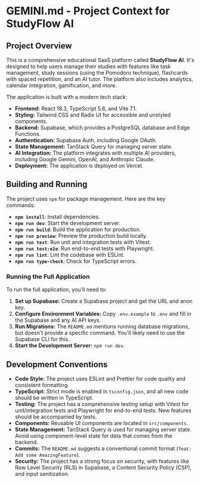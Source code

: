 # GEMINI.md - Project Context for StudyFlow AI

## Project Overview

This is a comprehensive educational SaaS platform called **StudyFlow AI**. It's designed to help users manage their studies with features like task management, study sessions (using the Pomodoro technique), flashcards with spaced repetition, and an AI tutor. The platform also includes analytics, calendar integration, gamification, and more.

The application is built with a modern tech stack:

*   **Frontend:** React 18.3, TypeScript 5.6, and Vite 7.1.
*   **Styling:** Tailwind CSS and Radix UI for accessible and unstyled components.
*   **Backend:** Supabase, which provides a PostgreSQL database and Edge Functions.
*   **Authentication:** Supabase Auth, including Google OAuth.
*   **State Management:** TanStack Query for managing server state.
*   **AI Integration:** The platform integrates with multiple AI providers, including Google Gemini, OpenAI, and Anthropic Claude.
*   **Deployment:** The application is deployed on Vercel.

## Building and Running

The project uses `npm` for package management. Here are the key commands:

*   **`npm install`**: Install dependencies.
*   **`npm run dev`**: Start the development server.
*   **`npm run build`**: Build the application for production.
*   **`npm run preview`**: Preview the production build locally.
*   **`npm run test`**: Run unit and integration tests with Vitest.
*   **`npm run test:e2e`**: Run end-to-end tests with Playwright.
*   **`npm run lint`**: Lint the codebase with ESLint.
*   **`npm run type-check`**: Check for TypeScript errors.

### Running the Full Application

To run the full application, you'll need to:

1.  **Set up Supabase:** Create a Supabase project and get the URL and anon key.
2.  **Configure Environment Variables:** Copy `.env.example` to `.env` and fill in the Supabase and any AI API keys.
3.  **Run Migrations:** The `README.md` mentions running database migrations, but doesn't provide a specific command. You'll likely need to use the Supabase CLI for this.
4.  **Start the Development Server:** `npm run dev`.

## Development Conventions

*   **Code Style:** The project uses ESLint and Prettier for code quality and consistent formatting.
*   **TypeScript:** Strict mode is enabled in `tsconfig.json`, and all new code should be written in TypeScript.
*   **Testing:** The project has a comprehensive testing setup with Vitest for unit/integration tests and Playwright for end-to-end tests. New features should be accompanied by tests.
*   **Components:** Reusable UI components are located in `src/components`.
*   **State Management:** TanStack Query is used for managing server state. Avoid using component-level state for data that comes from the backend.
*   **Commits:** The `README.md` suggests a conventional commit format (`feat: Add some AmazingFeature`).
*   **Security:** The project has a strong focus on security, with features like Row Level Security (RLS) in Supabase, a Content Security Policy (CSP), and input sanitization.
